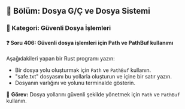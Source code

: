 ## 📘 Bölüm: Dosya G/Ç ve Dosya Sistemi  
### 🔹 Kategori: Güvenli Dosya İşlemleri  
#### ❓ Soru 406: Güvenli dosya işlemleri için Path ve PathBuf kullanımı

Aşağıdakileri yapan bir Rust programı yazın:

- Bir dosya yolu oluşturmak için `Path` ve `PathBuf` kullanın.
- "safe.txt" dosyasını bu yollarla oluşturun ve içine bir satır yazın.
- Dosyanın varlığını ve yolunu terminalde gösterin.

🔧 **Görev:** Dosya yollarını güvenli şekilde yönetmek için `Path` ve `PathBuf` kullanın.
